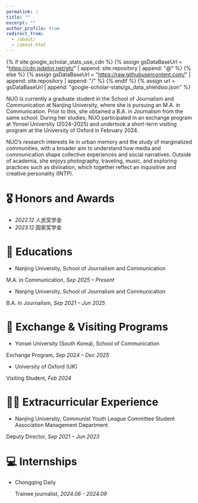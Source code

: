 ```yaml
---
permalink: /
title: ""
excerpt: ""
author_profile: true
redirect_from: 
  - /about/
  - /about.html
---
```


{% if site.google_scholar_stats_use_cdn %}
{% assign gsDataBaseUrl = "https://cdn.jsdelivr.net/gh/" | append: site.repository | append: "@" %}
{% else %}
{% assign gsDataBaseUrl = "https://raw.githubusercontent.com/" | append: site.repository | append: "/" %}
{% endif %}
{% assign url = gsDataBaseUrl | append: "google-scholar-stats/gs_data_shieldsio.json" %}

<span class='anchor' id='about-me'></span>

NUO is currently a graduate student in the School of Journalism and Communication at Nanjing University, where she is pursuing an M.A. in Communication. Prior to this, she obtained a B.A. in Journalism from the same school. During her studies, NUO participated in an exchange program at Yonsei University (2024–2025) and undertook a short-term visiting program at the University of Oxford in February 2024.

NUO’s research interests lie in urban memory and the study of marginalized communities, with a broader aim to understand how media and communication shape collective experiences and social narratives. Outside of academia, she enjoys photography, traveling, music, and exploring practices such as divination, which together reflect an inquisitive and creative personality (INTP).

<span class='anchor' id='honors-and-awards'></span>
# 🎖 Honors and Awards
- *2022.12* 人民奖学金 
- *2023.12* 国家奖学金 

<span class='anchor' id='educations'></span>
# 📖 Educations
- Nanjing University, School of Journalism and Communication

M.A. in Communication, *Sep 2025 – Present*
- Nanjing University, School of Journalism and Communication

B.A. in Journalism, *Sep 2021 – Jun 2025*

<span class='anchor' id='exchange--visiting-programs'></span>
# 🏫 Exchange & Visiting Programs
- Yonsei University (South Korea), School of Communication

Exchange Program, *Sep 2024 – Dec 2025*
- University of Oxford (UK)

Visiting Student, *Feb 2024*

<span class='anchor' id='extracurricular-experience'></span>
# 🏄‍♀️ Extracurricular Experience
- Nanjing University, Communist Youth League Committee Student Association Management Department

Deputy Director, *Sep 2021 – Jun 2023*

<span class='anchor' id='internships'></span>
# 💻 Internships
- Chongqing Daily

  Trainee journalist, *2024.06 - 2024.09*
